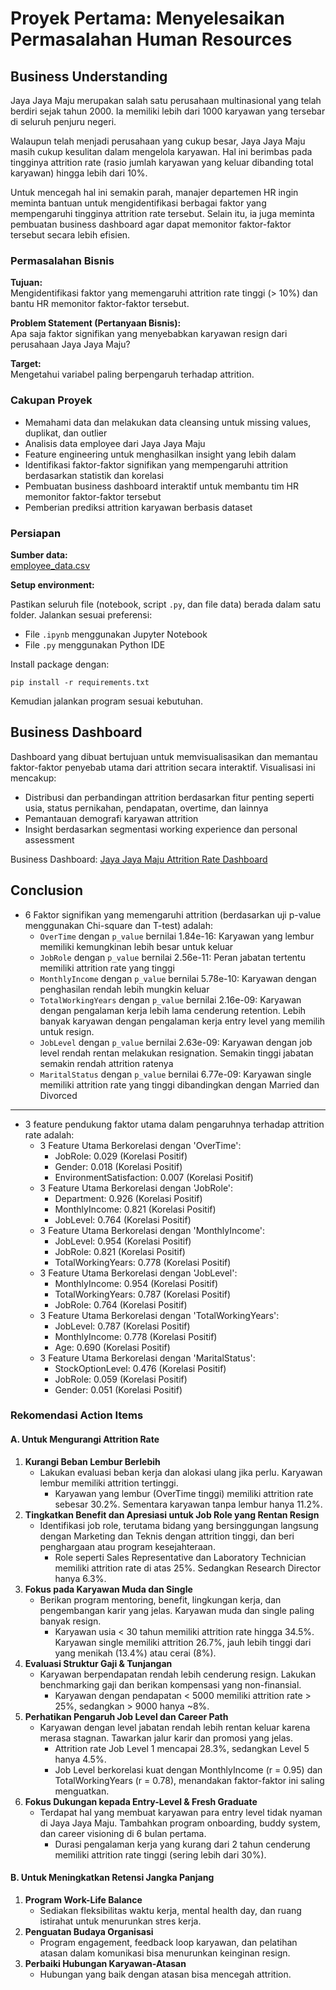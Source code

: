 # Proyek Pertama: Menyelesaikan Permasalahan Human Resources

## Business Understanding

Jaya Jaya Maju merupakan salah satu perusahaan multinasional yang telah berdiri sejak tahun 2000. Ia memiliki lebih dari 1000 karyawan yang tersebar di seluruh penjuru negeri.

Walaupun telah menjadi perusahaan yang cukup besar, Jaya Jaya Maju masih cukup kesulitan dalam mengelola karyawan. Hal ini berimbas pada tingginya attrition rate (rasio jumlah karyawan yang keluar dibanding total karyawan) hingga lebih dari 10%.

Untuk mencegah hal ini semakin parah, manajer departemen HR ingin meminta bantuan untuk mengidentifikasi berbagai faktor yang mempengaruhi tingginya attrition rate tersebut. Selain itu, ia juga meminta pembuatan business dashboard agar dapat memonitor faktor-faktor tersebut secara lebih efisien.

### Permasalahan Bisnis

**Tujuan:**  
Mengidentifikasi faktor yang memengaruhi attrition rate tinggi (> 10%) dan bantu HR memonitor faktor-faktor tersebut.

**Problem Statement (Pertanyaan Bisnis):**  
Apa saja faktor signifikan yang menyebabkan karyawan resign dari perusahaan Jaya Jaya Maju?

**Target:**  
Mengetahui variabel paling berpengaruh terhadap attrition.

### Cakupan Proyek

- Memahami data dan melakukan data cleansing untuk missing values, duplikat, dan outlier
- Analisis data employee dari Jaya Jaya Maju
- Feature engineering untuk menghasilkan insight yang lebih dalam
- Identifikasi faktor-faktor signifikan yang mempengaruhi attrition berdasarkan statistik dan korelasi
- Pembuatan business dashboard interaktif untuk membantu tim HR memonitor faktor-faktor tersebut
- Pemberian prediksi attrition karyawan berbasis dataset

### Persiapan

**Sumber data:**  
[employee_data.csv](https://github.com/dicodingacademy/dicoding_dataset/blob/main/employee/employee_data.csv)

**Setup environment:**

Pastikan seluruh file (notebook, script `.py`, dan file data) berada dalam satu folder. Jalankan sesuai preferensi:
- File `.ipynb` menggunakan Jupyter Notebook
- File `.py` menggunakan Python IDE

Install package dengan:

```
pip install -r requirements.txt
```

Kemudian jalankan program sesuai kebutuhan.

## Business Dashboard
Dashboard yang dibuat bertujuan untuk memvisualisasikan dan memantau faktor-faktor penyebab utama dari attrition secara interaktif. Visualisasi ini mencakup:

- Distribusi dan perbandingan attrition berdasarkan fitur penting seperti usia, status pernikahan, pendapatan, overtime, dan lainnya
- Pemantauan demografi karyawan attrition
- Insight berdasarkan segmentasi working experience dan personal assessment

Business Dashboard: [Jaya Jaya Maju Attrition Rate Dashboard](https://public.tableau.com/views/jayajayamaju_attrition_rate/main_dashboard?:language=en-US&:sid=&:redirect=auth&:display_count=n&:origin=viz_share_link)

## Conclusion
- 6 Faktor signifikan yang memengaruhi attrition (berdasarkan uji p-value menggunakan Chi-square dan T-test) adalah:
  - `OverTime` dengan `p_value` bernilai 1.84e-16: Karyawan yang lembur memiliki kemungkinan lebih besar untuk keluar
  - `JobRole` dengan `p_value` bernilai 2.56e-11: Peran jabatan tertentu memiliki attrition rate yang tinggi
  - `MonthlyIncome` dengan `p_value` bernilai 5.78e-10: Karyawan dengan penghasilan rendah lebih mungkin keluar
  - `TotalWorkingYears` dengan `p_value` bernilai 2.16e-09: Karyawan dengan pengalaman kerja lebih lama cenderung retention. Lebih banyak karyawan dengan pengalaman kerja entry level yang memilih untuk resign.
  - `JobLevel` dengan `p_value` bernilai 2.63e-09: Karyawan dengan job level rendah rentan melakukan resignation. Semakin tinggi jabatan semakin rendah attrition ratenya
  - `MaritalStatus` dengan `p_value` bernilai 6.77e-09: Karyawan single memiliki attrition rate yang tinggi dibandingkan dengan Married dan Divorced
---
- 3 feature pendukung faktor utama dalam pengaruhnya terhadap attrition rate adalah:
  - 3 Feature Utama Berkorelasi dengan 'OverTime':
    - JobRole: 0.029 (Korelasi Positif)
    - Gender: 0.018 (Korelasi Positif)
    - EnvironmentSatisfaction: 0.007 (Korelasi Positif)
  - 3 Feature Utama Berkorelasi dengan 'JobRole':
    - Department: 0.926 (Korelasi Positif)
    - MonthlyIncome: 0.821 (Korelasi Positif)
    - JobLevel: 0.764 (Korelasi Positif)
  - 3 Feature Utama Berkorelasi dengan 'MonthlyIncome':
    - JobLevel: 0.954 (Korelasi Positif)
    - JobRole: 0.821 (Korelasi Positif)
    - TotalWorkingYears: 0.778 (Korelasi Positif)
  - 3 Feature Utama Berkorelasi dengan 'JobLevel':
    - MonthlyIncome: 0.954 (Korelasi Positif)
    - TotalWorkingYears: 0.787 (Korelasi Positif)
    - JobRole: 0.764 (Korelasi Positif)
  - 3 Feature Utama Berkorelasi dengan 'TotalWorkingYears':
    - JobLevel: 0.787 (Korelasi Positif)
    - MonthlyIncome: 0.778 (Korelasi Positif)
    - Age: 0.690 (Korelasi Positif)
  - 3 Feature Utama Berkorelasi dengan 'MaritalStatus':
    - StockOptionLevel: 0.476 (Korelasi Positif)
    - JobRole: 0.059 (Korelasi Positif)
    - Gender: 0.051 (Korelasi Positif)

### Rekomendasi Action Items
#### A. Untuk Mengurangi Attrition Rate
1. **Kurangi Beban Lembur Berlebih**  
    - Lakukan evaluasi beban kerja dan alokasi ulang jika perlu. Karyawan lembur memiliki attrition tertinggi.
      - Karyawan yang lembur (OverTime tinggi) memiliki attrition rate sebesar 30.2%. Sementara karyawan tanpa lembur hanya 11.2%.
2. **Tingkatkan Benefit dan Apresiasi untuk Job Role yang Rentan Resign**  
    - Identifikasi job role, terutama bidang yang bersinggungan langsung dengan Marketing dan Teknis dengan attrition tinggi, dan beri penghargaan atau program kesejahteraan.
      - Role seperti Sales Representative dan Laboratory Technician memiliki attrition rate di atas 25%. Sedangkan Research Director hanya 6.3%.
3. **Fokus pada Karyawan Muda dan Single**  
    - Berikan program mentoring, benefit, lingkungan kerja, dan pengembangan karir yang jelas. Karyawan muda dan single paling banyak resign.
      - Karyawan usia < 30 tahun memiliki attrition rate hingga 34.5%. Karyawan single memiliki attrition 26.7%, jauh lebih tinggi dari yang menikah (13.4%) atau cerai (8%).
4. **Evaluasi Struktur Gaji & Tunjangan**  
    - Karyawan berpendapatan rendah lebih cenderung resign. Lakukan benchmarking gaji dan berikan kompensasi yang non-finansial.
      - Karyawan dengan pendapatan < 5000 memiliki attrition rate > 25%, sedangkan > 9000 hanya ~8%.
5. **Perhatikan Pengaruh Job Level dan Career Path**
    - Karyawan dengan level jabatan rendah lebih rentan keluar karena merasa stagnan. Tawarkan jalur karir dan promosi yang jelas.
      - Attrition rate Job Level 1 mencapai 28.3%, sedangkan Level 5 hanya 4.5%.
      - Job Level berkorelasi kuat dengan MonthlyIncome (r = 0.95) dan TotalWorkingYears (r = 0.78), menandakan faktor-faktor ini saling menguatkan.
6. **Fokus Dukungan kepada Entry-Level & Fresh Graduate**
    - Terdapat hal yang membuat karyawan para entry level tidak nyaman di Jaya Jaya Maju. Tambahkan program onboarding, buddy system, dan career visioning di 6 bulan pertama.
      - Durasi pengalaman kerja yang kurang dari 2 tahun cenderung memiliki attrition rate tinggi (sering lebih dari 30%).

#### B. Untuk Meningkatkan Retensi Jangka Panjang
1. **Program Work-Life Balance**  
    - Sediakan fleksibilitas waktu kerja, mental health day, dan ruang istirahat untuk menurunkan stres kerja.
2. **Penguatan Budaya Organisasi**  
    - Program engagement, feedback loop karyawan, dan pelatihan atasan dalam komunikasi bisa menurunkan keinginan resign.
3. **Perbaiki Hubungan Karyawan-Atasan**  
    - Hubungan yang baik dengan atasan bisa mencegah attrition.
